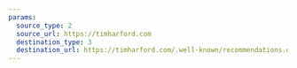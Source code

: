 ```yaml
---
params:
  source_type: 2
  source_url: https://timharford.com
  destination_type: 3
  destination_url: https://timharford.com/.well-known/recommendations.opml
---
```

